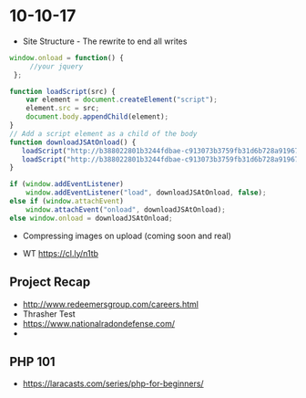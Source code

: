 # 10-10-17

- Site Structure - The rewrite to end all writes 
 ```js
 window.onload = function() {
      //your jquery
  };
```


```js
function loadScript(src) {
    var element = document.createElement("script");
    element.src = src;
    document.body.appendChild(element);
}
// Add a script element as a child of the body
function downloadJSAtOnload() {
   loadScript("http://b388022801b3244fdbae-c913073b3759fb31d6b728a919676eab.r15.cf1.rackcdn.com/v3/plugins/twenty-twenty-slider/js/jquery.event.move.js");
   loadScript("http://b388022801b3244fdbae-c913073b3759fb31d6b728a919676eab.r15.cf1.rackcdn.com/v3/plugins/twenty-twenty-slider/js/jquery.twentytwenty.js");
}

if (window.addEventListener)
    window.addEventListener("load", downloadJSAtOnload, false);
else if (window.attachEvent)
    window.attachEvent("onload", downloadJSAtOnload);
else window.onload = downloadJSAtOnload;

```

- Compressing images on upload (coming soon and real) 

- WT https://cl.ly/n1tb


## Project Recap
- http://www.redeemersgroup.com/careers.html
- Thrasher Test 
- https://www.nationalradondefense.com/
-


## PHP 101 
- https://laracasts.com/series/php-for-beginners/
